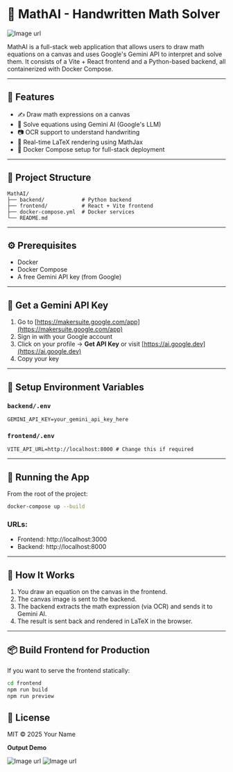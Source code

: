 # 🧮 MathAI - Handwritten Math Solver
![Image url](https://github.com/user-attachments/assets/830ea495-5f6a-4b0d-b9ee-6589b58a546e)

MathAI is a full-stack web application that allows users to draw math equations on a canvas and uses Google's Gemini API to interpret and solve them. It consists of a Vite + React frontend and a Python-based backend, all containerized with Docker Compose.

---

## 🚀 Features

- ✍️ Draw math expressions on a canvas
- 🤖 Solve equations using Gemini AI (Google's LLM)
- 📷 OCR support to understand handwriting
- 📄 Real-time LaTeX rendering using MathJax
- 🐳 Docker Compose setup for full-stack deployment

---

## 📁 Project Structure

```
MathAI/
├── backend/            # Python backend
├── frontend/           # React + Vite frontend
├── docker-compose.yml  # Docker services
└── README.md
```

---

## ⚙️ Prerequisites

- Docker
- Docker Compose
- A free Gemini API key (from Google)

---

## 🔑 Get a Gemini API Key

1. Go to [https://makersuite.google.com/app](https://makersuite.google.com/app)
2. Sign in with your Google account
3. Click on your profile → **Get API Key** or visit [https://ai.google.dev](https://ai.google.dev)
4. Copy your key

---

## 🧪 Setup Environment Variables

### `backend/.env`

```
GEMINI_API_KEY=your_gemini_api_key_here
```

### `frontend/.env`

```
VITE_API_URL=http://localhost:8000 # Change this if required
```

---

## 🐳 Running the App

From the root of the project:

```bash
docker-compose up --build
```

### URLs:

- Frontend: http://localhost:3000
- Backend: http://localhost:8000

---

## 🧠 How It Works

1. You draw an equation on the canvas in the frontend.
2. The canvas image is sent to the backend.
3. The backend extracts the math expression (via OCR) and sends it to Gemini AI.
4. The result is sent back and rendered in LaTeX in the browser.

---

## 📦 Build Frontend for Production

If you want to serve the frontend statically:

```bash
cd frontend
npm run build
npm run preview
```

## 🧾 License

MIT © 2025 Your Name

**Output Demo**

![Image url](https://github.com/user-attachments/assets/0122825a-41bb-4632-b18e-75adadfc1e2d)
![Image url](https://github.com/user-attachments/assets/f14f3e41-a74c-447f-8e4f-1d7c5a48ea11)
